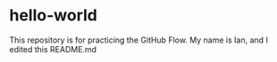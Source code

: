 # hello-world
This repository is for practicing the GitHub Flow.
My name is Ian, and I edited this README.md
